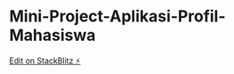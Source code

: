 # Mini-Project-Aplikasi-Profil-Mahasiswa

[Edit on StackBlitz ⚡️](https://stackblitz.com/edit/stackblitz-starters-gnz12m)